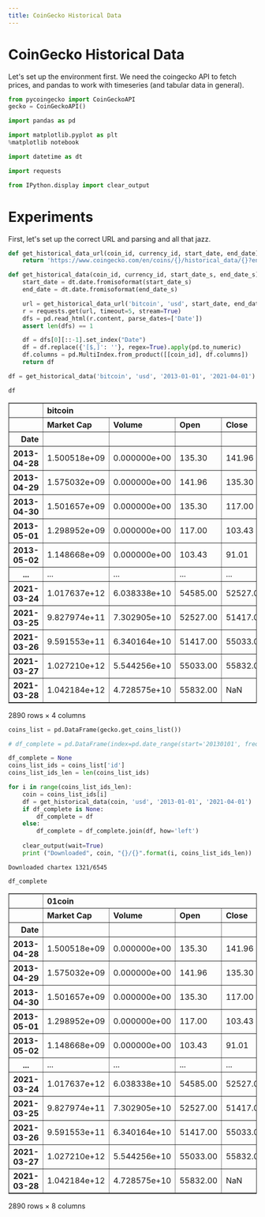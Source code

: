 ```yaml
---
title: CoinGecko Historical Data
---
```


# CoinGecko Historical Data

Let's set up the environment first. We need the coingecko API to fetch prices, and pandas to work with timeseries (and tabular data in general).


```python
from pycoingecko import CoinGeckoAPI
gecko = CoinGeckoAPI()
```


```python
import pandas as pd
```


```python
import matplotlib.pyplot as plt
%matplotlib notebook
```


```python
import datetime as dt
```


```python
import requests
```


```python
from IPython.display import clear_output
```

# Experiments

First, let's set up the correct URL and parsing and all that jazz.


```python
def get_historical_data_url(coin_id, currency_id, start_date, end_date):
    return 'https://www.coingecko.com/en/coins/{}/historical_data/{}?end_date={}&start_date={}'.format(coin_id, currency_id, end_date.isoformat(), start_date.isoformat()) 
```


```python
def get_historical_data(coin_id, currency_id, start_date_s, end_date_s):
    start_date = dt.date.fromisoformat(start_date_s)
    end_date = dt.date.fromisoformat(end_date_s)

    url = get_historical_data_url('bitcoin', 'usd', start_date, end_date)
    r = requests.get(url, timeout=5, stream=True)
    dfs = pd.read_html(r.content, parse_dates=['Date'])
    assert len(dfs) == 1

    df = dfs[0][::-1].set_index("Date")
    df = df.replace({'[$,]': ''}, regex=True).apply(pd.to_numeric)
    df.columns = pd.MultiIndex.from_product([[coin_id], df.columns])
    return df
```


```python
df = get_historical_data('bitcoin', 'usd', '2013-01-01', '2021-04-01')
```


```python
df
```




<div>
<style scoped>
    .dataframe tbody tr th:only-of-type {
        vertical-align: middle;
    }

    .dataframe tbody tr th {
        vertical-align: top;
    }

    .dataframe thead tr th {
        text-align: left;
    }

    .dataframe thead tr:last-of-type th {
        text-align: right;
    }
</style>
<table border="1" class="dataframe">
  <thead>
    <tr>
      <th></th>
      <th colspan="4" halign="left">bitcoin</th>
    </tr>
    <tr>
      <th></th>
      <th>Market Cap</th>
      <th>Volume</th>
      <th>Open</th>
      <th>Close</th>
    </tr>
    <tr>
      <th>Date</th>
      <th></th>
      <th></th>
      <th></th>
      <th></th>
    </tr>
  </thead>
  <tbody>
    <tr>
      <th>2013-04-28</th>
      <td>1.500518e+09</td>
      <td>0.000000e+00</td>
      <td>135.30</td>
      <td>141.96</td>
    </tr>
    <tr>
      <th>2013-04-29</th>
      <td>1.575032e+09</td>
      <td>0.000000e+00</td>
      <td>141.96</td>
      <td>135.30</td>
    </tr>
    <tr>
      <th>2013-04-30</th>
      <td>1.501657e+09</td>
      <td>0.000000e+00</td>
      <td>135.30</td>
      <td>117.00</td>
    </tr>
    <tr>
      <th>2013-05-01</th>
      <td>1.298952e+09</td>
      <td>0.000000e+00</td>
      <td>117.00</td>
      <td>103.43</td>
    </tr>
    <tr>
      <th>2013-05-02</th>
      <td>1.148668e+09</td>
      <td>0.000000e+00</td>
      <td>103.43</td>
      <td>91.01</td>
    </tr>
    <tr>
      <th>...</th>
      <td>...</td>
      <td>...</td>
      <td>...</td>
      <td>...</td>
    </tr>
    <tr>
      <th>2021-03-24</th>
      <td>1.017637e+12</td>
      <td>6.038338e+10</td>
      <td>54585.00</td>
      <td>52527.00</td>
    </tr>
    <tr>
      <th>2021-03-25</th>
      <td>9.827974e+11</td>
      <td>7.302905e+10</td>
      <td>52527.00</td>
      <td>51417.00</td>
    </tr>
    <tr>
      <th>2021-03-26</th>
      <td>9.591553e+11</td>
      <td>6.340164e+10</td>
      <td>51417.00</td>
      <td>55033.00</td>
    </tr>
    <tr>
      <th>2021-03-27</th>
      <td>1.027210e+12</td>
      <td>5.544256e+10</td>
      <td>55033.00</td>
      <td>55832.00</td>
    </tr>
    <tr>
      <th>2021-03-28</th>
      <td>1.042184e+12</td>
      <td>4.728575e+10</td>
      <td>55832.00</td>
      <td>NaN</td>
    </tr>
  </tbody>
</table>
<p>2890 rows × 4 columns</p>
</div>




```python
coins_list = pd.DataFrame(gecko.get_coins_list())
```


```python
# df_complete = pd.DataFrame(index=pd.date_range(start='20130101', freq='1D', end='20210401'))

df_complete = None
coins_list_ids = coins_list['id']
coins_list_ids_len = len(coins_list_ids)

for i in range(coins_list_ids_len):
    coin = coins_list_ids[i]
    df = get_historical_data(coin, 'usd', '2013-01-01', '2021-04-01')
    if df_complete is None:
        df_complete = df
    else:
        df_complete = df_complete.join(df, how='left')
    
    clear_output(wait=True)
    print ("Downloaded", coin, "{}/{}".format(i, coins_list_ids_len))
```

    Downloaded chartex 1321/6545



```python
df_complete
```




<div>
<style scoped>
    .dataframe tbody tr th:only-of-type {
        vertical-align: middle;
    }

    .dataframe tbody tr th {
        vertical-align: top;
    }

    .dataframe thead tr th {
        text-align: left;
    }

    .dataframe thead tr:last-of-type th {
        text-align: right;
    }
</style>
<table border="1" class="dataframe">
  <thead>
    <tr>
      <th></th>
      <th colspan="4" halign="left">01coin</th>
      <th colspan="4" halign="left">0-5x-long-algorand-token</th>
    </tr>
    <tr>
      <th></th>
      <th>Market Cap</th>
      <th>Volume</th>
      <th>Open</th>
      <th>Close</th>
      <th>Market Cap</th>
      <th>Volume</th>
      <th>Open</th>
      <th>Close</th>
    </tr>
    <tr>
      <th>Date</th>
      <th></th>
      <th></th>
      <th></th>
      <th></th>
      <th></th>
      <th></th>
      <th></th>
      <th></th>
    </tr>
  </thead>
  <tbody>
    <tr>
      <th>2013-04-28</th>
      <td>1.500518e+09</td>
      <td>0.000000e+00</td>
      <td>135.30</td>
      <td>141.96</td>
      <td>1.500518e+09</td>
      <td>0.000000e+00</td>
      <td>135.30</td>
      <td>141.96</td>
    </tr>
    <tr>
      <th>2013-04-29</th>
      <td>1.575032e+09</td>
      <td>0.000000e+00</td>
      <td>141.96</td>
      <td>135.30</td>
      <td>1.575032e+09</td>
      <td>0.000000e+00</td>
      <td>141.96</td>
      <td>135.30</td>
    </tr>
    <tr>
      <th>2013-04-30</th>
      <td>1.501657e+09</td>
      <td>0.000000e+00</td>
      <td>135.30</td>
      <td>117.00</td>
      <td>1.501657e+09</td>
      <td>0.000000e+00</td>
      <td>135.30</td>
      <td>117.00</td>
    </tr>
    <tr>
      <th>2013-05-01</th>
      <td>1.298952e+09</td>
      <td>0.000000e+00</td>
      <td>117.00</td>
      <td>103.43</td>
      <td>1.298952e+09</td>
      <td>0.000000e+00</td>
      <td>117.00</td>
      <td>103.43</td>
    </tr>
    <tr>
      <th>2013-05-02</th>
      <td>1.148668e+09</td>
      <td>0.000000e+00</td>
      <td>103.43</td>
      <td>91.01</td>
      <td>1.148668e+09</td>
      <td>0.000000e+00</td>
      <td>103.43</td>
      <td>91.01</td>
    </tr>
    <tr>
      <th>...</th>
      <td>...</td>
      <td>...</td>
      <td>...</td>
      <td>...</td>
      <td>...</td>
      <td>...</td>
      <td>...</td>
      <td>...</td>
    </tr>
    <tr>
      <th>2021-03-24</th>
      <td>1.017637e+12</td>
      <td>6.038338e+10</td>
      <td>54585.00</td>
      <td>52527.00</td>
      <td>1.017637e+12</td>
      <td>6.038338e+10</td>
      <td>54585.00</td>
      <td>52527.00</td>
    </tr>
    <tr>
      <th>2021-03-25</th>
      <td>9.827974e+11</td>
      <td>7.302905e+10</td>
      <td>52527.00</td>
      <td>51417.00</td>
      <td>9.827974e+11</td>
      <td>7.302905e+10</td>
      <td>52527.00</td>
      <td>51417.00</td>
    </tr>
    <tr>
      <th>2021-03-26</th>
      <td>9.591553e+11</td>
      <td>6.340164e+10</td>
      <td>51417.00</td>
      <td>55033.00</td>
      <td>9.591553e+11</td>
      <td>6.340164e+10</td>
      <td>51417.00</td>
      <td>55033.00</td>
    </tr>
    <tr>
      <th>2021-03-27</th>
      <td>1.027210e+12</td>
      <td>5.544256e+10</td>
      <td>55033.00</td>
      <td>55832.00</td>
      <td>1.027210e+12</td>
      <td>5.544256e+10</td>
      <td>55033.00</td>
      <td>55832.00</td>
    </tr>
    <tr>
      <th>2021-03-28</th>
      <td>1.042184e+12</td>
      <td>4.728575e+10</td>
      <td>55832.00</td>
      <td>NaN</td>
      <td>1.042184e+12</td>
      <td>4.728575e+10</td>
      <td>55832.00</td>
      <td>NaN</td>
    </tr>
  </tbody>
</table>
<p>2890 rows × 8 columns</p>
</div>


